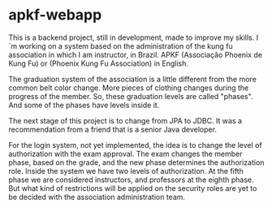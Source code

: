 # apkf-webapp

This is a backend project, still in development, made to improve my skills. I´m working on a system based on the 
administration of the kung fu association in which I am instructor, in Brazil. APKF (Associação Phoenix de Kung Fu) or 
(Phoenix Kung Fu Association) in English.

The graduation system of the association is a little different from the more common belt color change. More pieces of 
clothing changes during the progress of the member. So, these graduation levels are called "phases". And some of the 
phases have levels inside it.

The next stage of this project is to change from JPA to JDBC. It was a recommendation from a friend that is a senior
Java developer.

For the login system, not yet implemented, the idea is to change the level of authorization with the exam approval. The
exam changes the member phase, based on the grade, and the new phase determines the authorization role.
Inside the system we have two levels of authorization. At the fifth phase we are considered instructors, and professors
at the eighth phase. But what kind of restrictions will be applied on the security roles are yet to be decided with the
association administration team.